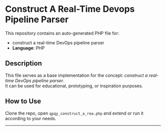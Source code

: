 # Construct A Real-Time Devops Pipeline Parser

This repository contains an auto-generated PHP file for:

- construct a real-time DevOps pipeline parser
- **Language**: PHP

## Description

This file serves as a base implementation for the concept: *construct a real-time DevOps pipeline parser*.  
It can be used for educational, prototyping, or inspiration purposes.

## How to Use

Clone the repo, open `qpqy_construct_a_rea.php` and extend or run it according to your needs.

---


